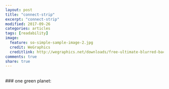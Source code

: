 ```yaml
---
layout: post
title: "connect-strip"
excerpt: "connect-strip"
modified: 2017-09-26
categories: articles
tags: [readability]
image:
  feature: so-simple-sample-image-2.jpg
  credit: WeGraphics
  creditlink: http://wegraphics.net/downloads/free-ultimate-blurred-background-pack/
comments: true
share: true
---
```

<div class="apester-strip" is-mobile-only="false" data-channel-tokens="5cbdb7dc941f318ac15dba17"></div><script 
async src="https://static.apester.com/js/sdk/latest/apester-sdk.js"></script>
<br>
### one green planet:
<div class="apester-media" data-media-id="5d1a0884ff5759736d093767" height="364"></div><script async src="https://static.apester.com/js/sdk/latest/apester-sdk.js"></script>
